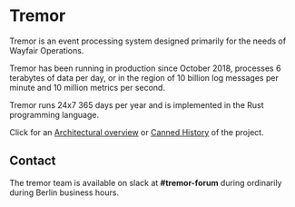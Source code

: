# Tremor

Tremor is an event processing system designed primarily for the needs of
Wayfair Operations.

Tremor has been running in production since October 2018, processes 6
terabytes of data per day, or in the region of 10 billion log messages
per minute and 10 million metrics per second.

Tremor runs 24x7 365 days per year and is implemented in the Rust programming language.

Click for an [Architectural overview](./overview) or [Canned History](./history) of the project.

## Contact

The tremor team is available on slack at __#tremor-forum__ during ordinarily during Berlin business hours.
